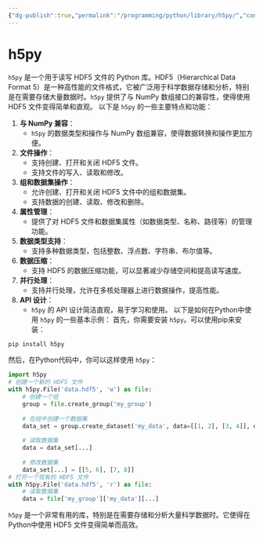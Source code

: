 ```yaml
---
{"dg-publish":true,"permalink":"/programming/python/library/h5py/","contentClasses":".content svg {width: 100%; height: auto;}"}
---
```



# h5py

`h5py` 是一个用于读写 HDF5 文件的 Python 库。HDF5（Hierarchical Data Format 5）是一种高性能的文件格式，它被广泛用于科学数据存储和分析，特别是在需要存储大量数据时。`h5py` 提供了与 NumPy 数组接口的兼容性，使得使用 HDF5 文件变得简单和直观。 以下是 `h5py` 的一些主要特点和功能：

1. **与 NumPy 兼容**：
   * `h5py` 的数据类型和操作与 NumPy 数组兼容，使得数据转换和操作更加方便。
2. **文件操作**：
   * 支持创建、打开和关闭 HDF5 文件。
   * 支持文件的写入、读取和修改。
3. **组和数据集操作**：
   * 允许创建、打开和关闭 HDF5 文件中的组和数据集。
   * 支持数据的创建、读取、修改和删除。
4. **属性管理**：
   * 提供了对 HDF5 文件和数据集属性（如数据类型、名称、路径等）的管理功能。
5. **数据类型支持**：
   * 支持多种数据类型，包括整数、浮点数、字符串、布尔值等。
6. **数据压缩**：
   * 支持 HDF5 的数据压缩功能，可以显著减少存储空间和提高读写速度。
7. **并行处理**：
   * 支持并行处理，允许在多核处理器上进行数据操作，提高性能。
8. **API 设计**：
   * `h5py` 的 API 设计简洁直观，易于学习和使用。 以下是如何在Python中使用 `h5py` 的一些基本示例： 首先，你需要安装 `h5py`。可以使用pip来安装：

```bash
pip install h5py
```

然后，在Python代码中，你可以这样使用 `h5py`：

```python
import h5py
# 创建一个新的 HDF5 文件
with h5py.File('data.hdf5', 'w') as file:
    # 创建一个组
    group = file.create_group('my_group')
    
    # 在组中创建一个数据集
    data_set = group.create_dataset('my_data', data=[[1, 2], [3, 4]], dtype='int32')
    
    # 读取数据集
    data = data_set[...]
    
    # 修改数据集
    data_set[...] = [[5, 6], [7, 8]]
# 打开一个现有的 HDF5 文件
with h5py.File('data.hdf5', 'r') as file:
    # 读取数据集
    data = file['my_group']['my_data'][...]
```

`h5py` 是一个非常有用的库，特别是在需要存储和分析大量科学数据时。它使得在Python中使用 HDF5 文件变得简单而高效。